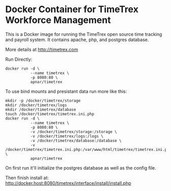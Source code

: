 # Docker Container for TimeTrex Workforce Management 

This is a Docker image for running the TimeTrex open source
time tracking and payroll system.  It contains apache, php,
and postgres database.

More details at http://timetrex.com

Run Directly:
```
docker run -d \
           --name timetrex \
           -p 8080:80 \
           apnar/timetrex
```

To use bind mounts and presistant data run more like this:
```
mkdir -p /docker/timetrex/storage
mkdir /docker/timetrex/logs
mkdir /docker/timetrex/database
touch /docker/timetrex/timetrex.ini.php
docker run -d \
           --name timetrex \
           -p 8080:80 \
           -v /docker/timetrex/storage:/storage \
           -v /docker/timetrex/logs:/logs \
           -v /docker/timetrex/database:/database \
           -v /docker/timetrex/timetrex.ini.php:/var/www/html/timetrex/timetrex.ini.php \
           apnar/timetrex
```

On first run it'll initialize the postgres database as well as the config file.

Then finish install at:  http://docker.host:8080/timetrex/interface/install/install.php



